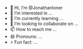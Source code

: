 - 👋 Hi, I’m @Jonathanloner
- 👀 I’m interested in ...
- 🌱 I’m currently learning ...
- 💞️ I’m looking to collaborate on ...
- 📫 How to reach me ...
- 😄 Pronouns: ...
- ⚡ Fun fact: ...

<!---
Jonathanloner/Jonathanloner is a ✨ special ✨ repository because its `README.md` (this file) appears on your GitHub profile.
You can click the Preview link to take a look at your changes.
--->
